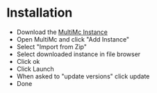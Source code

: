 # Installation
- Download the [MultiMc Instance](https://github.com/Teuthras/Modpacks/blob/main/Mysia's%20Create%20Pack%201.19.2%20Forge/Mysia's%20Create%201.19.2.zip)
- Open MultiMc and click "Add Instance"
- Select "Import from Zip"
- Select downloaded instance in file browser
- Click ok
- Click Launch
- When asked to "update versions" click update
- Done
